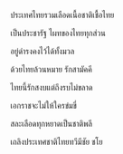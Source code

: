 ประเทศไทยรวมเลือดเนื้อชาติเชื้อไทย

เป็นประชารัฐ  ไผทของไทยทุกส่วน

อยู่ดำรงคงไว้ได้ทั้งมวล

ด้วยไทยล้วนหมาย รักสามัคคี

ไทยนี้รักสงบแต่ถึงรบไม่ขลาด

เอกราชจะไม่ให้ใครข่มขี่

สละเลือดทุกหยาดเป็นชาติพลี

เถลิงประเทศชาติไทยทวีมีชัย ชโย